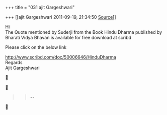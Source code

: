 +++
title = "031 ajit Gargeshwari"

+++
[[ajit Gargeshwari	2011-09-19, 21:34:50 [Source](https://groups.google.com/g/samskrita/c/DnABtLXxkRA)]]



Hi  
The Quote mentioned by Suderji from the Book Hindu Dharma published by Bharati Vidya Bhavan is available for free download at scribd  
  
Please click on the below link  
  
<http://www.scribd.com/doc/50006646/HinduDharma>  
Regards  
Ajit Gargeshwari  
  





> 
> > 
> > 
> > 
> > --  
> > 
> > 



